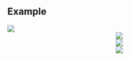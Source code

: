 ## Example
<img src="https://komarev.com/ghpvc/?username=Chia1104&style=for-the-badge&color=blueviolet" />

<div align="center">
  <img src="https://skillicons.dev/icons?i=ts,java,php,react,next,vue,tailwind,laravel,nest,mongo,firebase,postgres" />
</div>

<div align="center">
  <img src="https://github-profile-trophy.vercel.app/?username=Chia1104&theme=nord" />
</div>

<div align="center">
  <img src="https://leetcode.card.workers.dev/Chia1104?theme=nord&font=baloo&extension=activity" />
</div>
